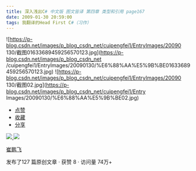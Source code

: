 ```yaml
---
title: 深入浅出C# 中文版 图文皆译 第四章 类型和引用 page167
date: 2009-01-30 20:59:00
tags: 我翻译的Head First C#（习作）
---
```

![https://p-blog.csdn.net/images/p_blog_csdn_net/cuipengfei1/EntryImages/20090
130/截图01633689459256570123.jpg](https://p-blog.csdn.net/images/p_blog_csdn_net
/cuipengfei1/EntryImages/20090130/%E6%88%AA%E5%9B%BE01633689459256570123.jpg) 
![https://p-blog.csdn.net/images/p_blog_csdn_net/cuipengfei1/EntryImages/20090
130/截图02.jpg](https://p-blog.csdn.net/images/p_blog_csdn_net/cuipengfei1/Entry
Images/20090130/%E6%88%AA%E5%9B%BE02.jpg)

  * [ 点赞  ](javascript:;)
  * [ 收藏  ](javascript:;)
  * [ 分享 ](javascript:;)

[ ![](https://profile.csdnimg.cn/5/2/5/3_cuipengfei1)
![](https://g.csdnimg.cn/static/user-reg-year/1x/11.png)
](https://blog.csdn.net/cuipengfei1)

[ 崔鹏飞 ](https://blog.csdn.net/cuipengfei1)

发布了127 篇原创文章  ·  获赞 8  ·  访问量 74万+

